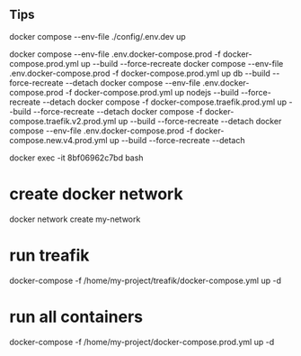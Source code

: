 
## Tips

docker compose --env-file ./config/.env.dev up

docker compose --env-file .env.docker-compose.prod -f docker-compose.prod.yml up --build --force-recreate
docker compose --env-file .env.docker-compose.prod -f docker-compose.prod.yml up db --build --force-recreate --detach
docker compose --env-file .env.docker-compose.prod -f docker-compose.prod.yml up nodejs --build --force-recreate --detach
docker compose -f docker-compose.traefik.prod.yml up --build --force-recreate --detach
docker compose -f docker-compose.traefik.v2.prod.yml up --build --force-recreate --detach
docker compose --env-file .env.docker-compose.prod -f docker-compose.new.v4.prod.yml up --build --force-recreate --detach

docker exec -it 8bf06962c7bd bash

# create docker network
docker network create my-network

# run treafik
docker-compose -f /home/my-project/treafik/docker-compose.yml up -d

# run all containers
docker-compose -f /home/my-project/docker-compose.prod.yml up -d